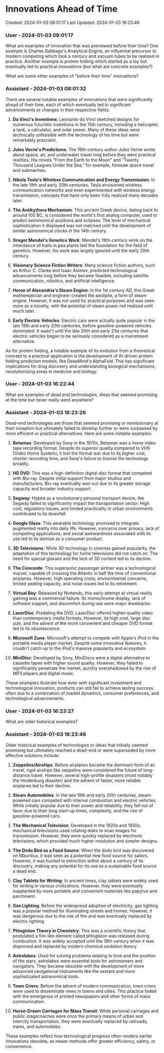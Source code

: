 # Innovations Ahead of Time

Created: 2024-01-03 08:01:17
Last Updated: 2024-01-03 16:23:46

### User - 2024-01-03 08:01:17

What are examples of innovation that was previewed before their time? One example is Charles Babbage's Analytical Engine, an influential precursor to modern computing which took a century and vacuum tubes to be realized in practice. Another example is protein folding which started as a toy but eventually led to practical innovations (but what are concrete examples?)

What are some other examples of "before their time" innovations?

### Assistant - 2024-01-03 08:01:32

There are several notable examples of innovations that were significantly ahead of their time, each of which eventually led to significant advancements or changes in their respective fields:

1. **Da Vinci's Inventions**: Leonardo da Vinci sketched designs for numerous futuristic inventions in the 15th century, including a helicopter, a tank, a calculator, and solar power. Many of these ideas were technically unfeasible with the technology of his time but were remarkably prescient.

2. **Jules Verne's Predictions**: The 19th-century author Jules Verne wrote about space, air, and underwater travel long before they were practical realities. His novels "From the Earth to the Moon" and "Twenty Thousand Leagues Under the Sea," for example, foresaw space travel and submarines.

3. **Nikola Tesla's Wireless Communication and Energy Transmission**: In the late 19th and early 20th centuries, Tesla envisioned wireless communication networks and even experimented with wireless energy transmission, concepts that have only been fully realized many decades later.

4. **The Antikythera Mechanism**: This ancient Greek device, dating back to around 100 BC, is considered the world's first analog computer, used to predict astronomical positions and eclipses. The level of mechanical sophistication it displayed was not matched until the development of similar astronomical clocks in the 14th century.

5. **Gregor Mendel's Genetics Work**: Mendel's 19th-century work on the inheritance of traits in pea plants laid the foundation for the field of genetics. However, his work was largely ignored until the early 20th century.

6. **Visionary Science Fiction Writers**: Many science fiction authors, such as Arthur C. Clarke and Isaac Asimov, predicted technological advancements long before they became feasible, including satellite communication, robotics, and artificial intelligence.

7. **Heron of Alexandria's Steam Engine**: In the 1st century AD, this Greek mathematician and engineer created the aeolipile, a form of steam engine. However, it was not used for practical purposes and was seen more as a novelty, with the potential of steam power not realized until much later.

8. **Early Electric Vehicles**: Electric cars were actually quite popular in the late 19th and early 20th centuries, before gasoline-powered vehicles dominated. It wasn't until the late 20th and early 21st centuries that electric vehicles began to be seriously considered as a mainstream alternative.

As for protein folding, a notable example of its evolution from a theoretical concept to a practical application is the development of AI-driven protein folding prediction models, like DeepMind's AlphaFold. This has significant implications for drug discovery and understanding biological mechanisms, revolutionizing areas in medicine and biology.

### User - 2024-01-03 16:22:44

What are examples of dead end technologies, dieas that seemed promising at the time but never really went anywhere? 

### Assistant - 2024-01-03 16:23:26

Dead-end technologies are those that seemed promising or revolutionary at their inception but ultimately failed to develop further or were surpassed by more efficient or practical alternatives. Here are some notable examples:

1. **Betamax**: Developed by Sony in the 1970s, Betamax was a home video tape recording format. Despite its superior quality compared to VHS (Video Home System), it lost the format war due to its higher cost, shorter recording time, and Sony's failure to license the technology broadly.

2. **HD DVD**: This was a high-definition digital disc format that competed with Blu-ray. Despite initial support from major studios and manufacturers, Blu-ray eventually won out due to its greater storage capacity and broader industry support.

3. **Segway**: Hyped as a revolutionary personal transport device, the Segway failed to significantly impact the transportation sector. High cost, regulatory issues, and limited practicality in urban environments contributed to its downfall.

4. **Google Glass**: This wearable technology promised to integrate augmented reality into daily life. However, concerns over privacy, lack of compelling applications, and social awkwardness associated with its use led to its demise as a consumer product.

5. **3D Televisions**: While 3D technology in cinemas gained popularity, the adaptation of this technology for home televisions did not catch on. The need for special glasses and the lack of 3D content led to its decline.

6. **The Concorde**: This supersonic passenger airliner was a technological marvel, capable of crossing the Atlantic in half the time of conventional airplanes. However, high operating costs, environmental concerns, limited seating capacity, and noise issues led to its retirement.

7. **Virtual Boy**: Released by Nintendo, this early attempt at virtual reality gaming was a commercial failure. Its monochrome display, lack of software support, and discomfort during use were major drawbacks.

8. **LaserDisc**: Predating the DVD, LaserDisc offered higher-quality video than contemporary media formats. However, its high cost, large disc size, and the advent of the more convenient and cheaper DVD format led to its obsolescence.

9. **Microsoft Zune**: Microsoft's attempt to compete with Apple's iPod in the portable media player market. Despite some innovative features, it couldn't catch up to the iPod's massive popularity and ecosystem.

10. **MiniDisc**: Developed by Sony, MiniDiscs were a digital alternative to cassette tapes with higher sound quality. However, they failed to significantly penetrate the market, quickly overshadowed by the rise of MP3 players and digital music.

These examples illustrate how even with significant investment and technological innovation, products can still fail to achieve lasting success, often due to a combination of market dynamics, consumer preferences, and technological advancements.

### User - 2024-01-03 16:23:27

What are older historical examples? 

### Assistant - 2024-01-03 16:23:46

Older historical examples of technologies or ideas that initially seemed promising but ultimately reached a dead-end or were superseded by more effective solutions include:

1. **Zeppelins/Airships**: Before airplanes became the dominant form of air travel, rigid airships like zeppelins were considered the future of long-distance travel. However, several high-profile disasters (most notably the Hindenburg disaster) and the advent of faster, more reliable airplanes led to their decline.

2. **Steam Automobiles**: In the late 19th and early 20th centuries, steam-powered cars competed with internal combustion and electric vehicles. While initially popular due to their power and reliability, they fell out of favor due to their long start-up times, complexity, and the rise of gasoline-powered cars.

3. **The Mechanical Television**: Developed in the 1920s and 1930s, mechanical televisions used rotating disks to scan images for transmission. However, they were quickly replaced by electronic televisions, which provided much higher resolution and simpler designs.

4. **The Dodo Bird as a Food Source**: When the dodo bird was discovered on Mauritius, it was seen as a potential new food source for sailors. However, it was hunted to extinction within about a century of its discovery, making any potential for its use as a sustainable food source a dead end.

5. **Clay Tablets for Writing**: In ancient times, clay tablets were widely used for writing in various civilizations. However, they were eventually supplanted by more portable and convenient materials like papyrus and parchment.

6. **Gas Lighting**: Before the widespread adoption of electricity, gas lighting was a popular method for illuminating streets and homes. However, it was dangerous due to the risk of fire and was eventually replaced by electric lighting.

7. **Phlogiston Theory in Chemistry**: This was a scientific theory that postulated a fire-like element called phlogiston was released during combustion. It was widely accepted until the 18th century when it was disproved and replaced by modern chemical oxidation theory.

8. **Astrolabes**: Used for solving problems relating to time and the position of the stars, astrolabes were essential tools for astronomers and navigators. They became obsolete with the development of more advanced navigational instruments like the sextant and more sophisticated astronomical tools.

9. **Town Criers**: Before the advent of modern communication, town criers were used to disseminate news in towns and cities. This practice faded with the emergence of printed newspapers and other forms of mass communication.

10. **Horse-Drawn Carriages for Mass Transit**: While personal carriages and public stagecoaches were once the primary means of urban and intercity transportation, they were eventually replaced by railroads, trams, and automobiles.

These examples reflect how technological progress often renders earlier innovations obsolete, as newer methods offer greater efficiency, safety, or convenience.

